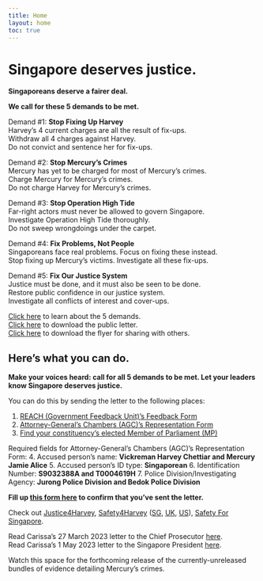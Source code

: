 ```yaml
---
title: Home
layout: home
toc: true
---
```



# Singapore deserves justice.
**Singaporeans deserve a fairer deal.**

**We call for these 5 demands to be met.**

Demand #1: **Stop Fixing Up Harvey**\
Harvey’s 4 current charges are all the result of fix-ups.\
Withdraw all 4 charges against Harvey.\
Do not convict and sentence her for fix-ups.

Demand #2: **Stop Mercury’s Crimes**\
Mercury has yet to be charged for most of Mercury’s crimes.\
Charge Mercury for Mercury’s crimes.\
Do not charge Harvey for Mercury’s crimes.

Demand #3: **Stop Operation High Tide**\
Far-right actors must never be allowed to govern Singapore.\
Investigate Operation High Tide thoroughly.\
Do not sweep wrongdoings under the carpet.

Demand #4: **Fix Problems, Not People**\
Singaporeans face real problems. Focus on fixing these instead.\
Stop fixing up Mercury’s victims. Investigate all these fix-ups.

Demand #5: **Fix Our Justice System**\
Justice must be done, and it must also be seen to be done.\
Restore public confidence in our justice system.\
Investigate all conflicts of interest and cover-ups.

[Click here](https://justice4singapore.com/#) to learn about the 5 demands.\
[Click here](https://justice4singapore.com/#) to download the public letter.\
[Click here](https://justice4singapore.com/#) to download the flyer for sharing with others.

## Here’s what you can do.
**Make your voices heard: call for all 5 demands to be met.
Let your leaders know Singapore deserves justice.**

You can do this by sending the letter to the following places:
1. [REACH (Government Feedback Unit)’s Feedback Form](https://form.gov.sg/5cc17daef99a6d00102b5c54)
2. [Attorney-General’s Chambers (AGC)’s Representation Form](https://form.gov.sg/5b95eada6fb8e5000f1e07b5)
3. [Find your constituency’s elected Member of Parliament (MP)](https://www.parliament.gov.sg/mps/find-mps-in-my-constituency)

Required fields for Attorney-General’s Chambers (AGC)’s Representation Form:
4. Accused person’s name: **Vickreman Harvey Chettiar and Mercury Jamie Alice**
5. Accused person’s ID type: **Singaporean**
6. Identification Number: **S9032388A and T0004619H**
7. Police Division/Investigating Agency: **Jurong Police Division and Bedok Police Division**

**Fill up [this form here](https://justice4singapore.com/action) to confirm that you’ve sent the letter.**

Check out [Justice4Harvey](https://instagram.com/justice4harvey), [Safety4Harvey](https://instagram.com/safety4harvey) ([SG](https://instagram.com/safety4harvey), [UK](https://instagram.com/safety4harveyuk), [US](https://instagram.com/safety4harveyus)), [Safety For Singapore](https://safetyforsingapore.com/).

Read Carissa’s 27 March 2023 letter to the Chief Prosecutor [here](https://ipfs.io/ipfs/QmY1Y3mjTKnjKi3G1DaL2Ge1sfjxcKXxVYzNPmXoPeiMaS).\
Read Carissa’s 1 May 2023 letter to the Singapore President [here](https://ipfs.io/ipfs/QmRLtnEtCHK8tUtVHw5hKiH5KNru3Ypg4f8JPJyo5Gi2Gv).

Watch this space for the forthcoming release of the currently-unreleased bundles of evidence detailing Mercury’s crimes.

